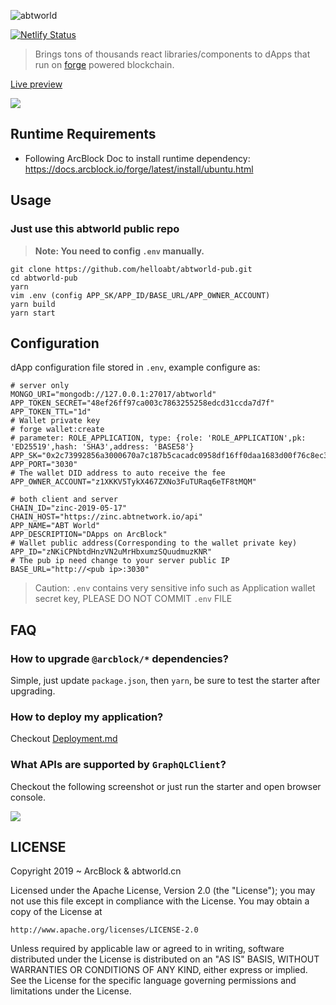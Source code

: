![abtworld](http://abtworld.cn/static/images/logo.png)

[![Netlify Status](https://api.netlify.com/api/v1/badges/e0c63e91-97b5-45df-95d1-1bad86153559/deploy-status)](https://app.netlify.com/sites/forge-next-starter/deploys)

> Brings tons of thousands react libraries/components to dApps that run on [forge](https://www.arcblock.io/en/forge-sdk) powered blockchain.

[Live preview](https://forge-next-starter.netlify.com/)

![](./docs/starter-home.png)

## Runtime Requirements

- Following ArcBlock Doc to install runtime dependency: https://docs.arcblock.io/forge/latest/install/ubuntu.html 

## Usage

### Just use this abtworld public repo

> **Note: You need to config `.env` manually.**

```terminal
git clone https://github.com/helloabt/abtworld-pub.git
cd abtworld-pub
yarn
vim .env (config APP_SK/APP_ID/BASE_URL/APP_OWNER_ACCOUNT)
yarn build
yarn start
```

## Configuration

dApp configuration file stored in `.env`, example configure as:

```text
# server only
MONGO_URI="mongodb://127.0.0.1:27017/abtworld"
APP_TOKEN_SECRET="48ef26ff97ca003c7863255258edcd31ccda7d7f"
APP_TOKEN_TTL="1d"
# Wallet private key
# forge wallet:create
# parameter: ROLE_APPLICATION, type: {role: 'ROLE_APPLICATION',pk: 'ED25519',hash: 'SHA3',address: 'BASE58'}
APP_SK="0x2c73992856a3000670a7c187b5cacadc0958df16ff0daa1683d00f76c8ec35984b1cc15b3d5b0c36ec2460ca03428de532df6693a40b08f82c65c8ee9fcd2bb0"
APP_PORT="3030"
# The wallet DID address to auto receive the fee
APP_OWNER_ACCOUNT="z1XKKV5TykX467ZXNo3FuTURaq6eTF8tMQM"

# both client and server
CHAIN_ID="zinc-2019-05-17"
CHAIN_HOST="https://zinc.abtnetwork.io/api"
APP_NAME="ABT World"
APP_DESCRIPTION="DApps on ArcBlock"
# Wallet public address(Corresponding to the wallet private key)
APP_ID="zNKiCPNbtdHnzVN2uMrHbxumzSQuudmuzKNR"
# The pub ip need change to your server public IP
BASE_URL="http://<pub ip>:3030"
```

> Caution: `.env` contains very sensitive info such as Application wallet secret key, PLEASE DO NOT COMMIT `.env` FILE

## FAQ

### How to upgrade `@arcblock/*` dependencies?

Simple, just update `package.json`, then `yarn`, be sure to test the starter after upgrading.

### How to deploy my application?

Checkout [Deployment.md](./docs/deployment.md)

### What APIs are supported by `GraphQLClient`?

Checkout the following screenshot or just run the starter and open browser console.

![](./docs/api-list.png)

## LICENSE

Copyright 2019 ~ ArcBlock & abtworld.cn

Licensed under the Apache License, Version 2.0 (the "License");
you may not use this file except in compliance with the License.
You may obtain a copy of the License at

    http://www.apache.org/licenses/LICENSE-2.0

Unless required by applicable law or agreed to in writing, software
distributed under the License is distributed on an "AS IS" BASIS,
WITHOUT WARRANTIES OR CONDITIONS OF ANY KIND, either express or implied.
See the License for the specific language governing permissions and
limitations under the License.
